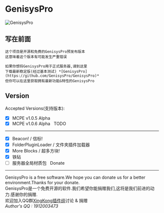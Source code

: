 GenisysPro
===================

![GenisysPro](http://i.imgur.com/R8gExma.jpg)

写在前面
-------------
	这个项目是开源和免费的GenisysPro预发布版本
	这意味着这个版本有可能发生严重错误
	
	如果你想将GenisysPro用于正式服务器,请到这里
	下载最新稳定版(经过基本测试) *[GenisysPro](https://github.com/GenisysPro/GenisysPro)*
	但你可以在这里获取拥有最新功能&特性的GenisysPro

Version
-------------
Accepted Versions(支持版本):
- [x] MCPE v1.0.5 Alpha
- [x] MCPE v1.0.6 Alpha
 
TODO
-------------
- [x] Beacon! / 信标!
- [x] FolderPluginLoader / 文件夹插件加载器
- [x] More Blocks / 超多方块!
- [x] 铁砧
- [ ] 服务器全局材质包
 
Donate
-------------
GenisysPro is a free software.We hope you can donate us for a better environment.Thanks for your donate.<br>
GenisysPro是一个免费开源的软件.我们希望你能捐赠我们,这将是我们前进的动力.感谢你的捐赠.<br>
欢迎加入QQ群[XingKong插件组](https://jq.qq.com/?_wv=1027&k=46Xjsfo)讨论 & 捐赠<br>
*Author's QQ : 1912003473*